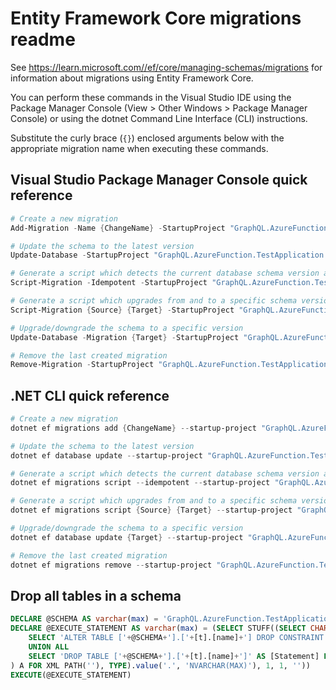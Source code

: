 # Entity Framework Core migrations readme

See <https://learn.microsoft.com//ef/core/managing-schemas/migrations> for information about migrations using Entity Framework Core.

You can perform these commands in the Visual Studio IDE using the Package Manager Console (View > Other Windows > Package Manager Console) or using the dotnet Command Line Interface (CLI) instructions.

Substitute the curly brace (`{}`) enclosed arguments below with the appropriate migration name when executing these commands.

## Visual Studio Package Manager Console quick reference

```powershell
# Create a new migration
Add-Migration -Name {ChangeName} -StartupProject "GraphQL.AzureFunction.TestApplication.Api" -Project "GraphQL.AzureFunction.TestApplication.Infrastructure"

# Update the schema to the latest version
Update-Database -StartupProject "GraphQL.AzureFunction.TestApplication.Api" -Project "GraphQL.AzureFunction.TestApplication.Infrastructure"

# Generate a script which detects the current database schema version and updates it to the latest
Script-Migration -Idempotent -StartupProject "GraphQL.AzureFunction.TestApplication.Api" -Project "GraphQL.AzureFunction.TestApplication.Infrastructure"

# Generate a script which upgrades from and to a specific schema version
Script-Migration {Source} {Target} -StartupProject "GraphQL.AzureFunction.TestApplication.Api" -Project "GraphQL.AzureFunction.TestApplication.Infrastructure"

# Upgrade/downgrade the schema to a specific version
Update-Database -Migration {Target} -StartupProject "GraphQL.AzureFunction.TestApplication.Api" -Project "GraphQL.AzureFunction.TestApplication.Infrastructure"

# Remove the last created migration
Remove-Migration -StartupProject "GraphQL.AzureFunction.TestApplication.Api" -Project "GraphQL.AzureFunction.TestApplication.Infrastructure"
```

## .NET CLI quick reference

```powershell
# Create a new migration
dotnet ef migrations add {ChangeName} --startup-project "GraphQL.AzureFunction.TestApplication.Api" --project "GraphQL.AzureFunction.TestApplication.Infrastructure"

# Update the schema to the latest version
dotnet ef database update --startup-project "GraphQL.AzureFunction.TestApplication.Api" --project "GraphQL.AzureFunction.TestApplication.Infrastructure"

# Generate a script which detects the current database schema version and updates it to the latest
dotnet ef migrations script --idempotent --startup-project "GraphQL.AzureFunction.TestApplication.Api" --project "GraphQL.AzureFunction.TestApplication.Infrastructure"

# Generate a script which upgrades from and to a specific schema version
dotnet ef migrations script {Source} {Target} --startup-project "GraphQL.AzureFunction.TestApplication.Api" --project "GraphQL.AzureFunction.TestApplication.Infrastructure"

# Upgrade/downgrade the schema to a specific version
dotnet ef database update {Target} --startup-project "GraphQL.AzureFunction.TestApplication.Api" --project "GraphQL.AzureFunction.TestApplication.Infrastructure"

# Remove the last created migration
dotnet ef migrations remove --startup-project "GraphQL.AzureFunction.TestApplication.Api" --project "GraphQL.AzureFunction.TestApplication.Infrastructure"
```

## Drop all tables in a schema

```sql
DECLARE @SCHEMA AS varchar(max) = 'GraphQL.AzureFunction.TestApplication'
DECLARE @EXECUTE_STATEMENT AS varchar(max) = (SELECT STUFF((SELECT CHAR(13) + CHAR(10) + [Statement] FROM (
    SELECT 'ALTER TABLE ['+@SCHEMA+'].['+[t].[name]+'] DROP CONSTRAINT ['+[fk].[name]+']' AS [Statement] FROM [sys].[foreign_keys] AS [fk] INNER JOIN [sys].[tables] AS [t] ON [t].[object_id] = [fk].[parent_object_id] INNER JOIN [sys].[schemas] AS [s] ON [s].[schema_id] = [t].[schema_id] WHERE [s].[name] = @SCHEMA
    UNION ALL
    SELECT 'DROP TABLE ['+@SCHEMA+'].['+[t].[name]+']' AS [Statement] FROM [sys].[tables] AS [t] INNER JOIN [sys].[schemas] AS [s] ON [s].[schema_id] = [t].[schema_id] WHERE [s].[name] = @SCHEMA
) A FOR XML PATH(''), TYPE).value('.', 'NVARCHAR(MAX)'), 1, 1, ''))
EXECUTE(@EXECUTE_STATEMENT)
```
